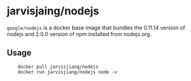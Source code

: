 # jarvisjaing/nodejs
`google/nodejs` is a docker base image that bundles the 0.11.14 version of nodejs and 2.0.0 version of npm installed from nodejs.org.

## Usage
        docker pull jarvisjiang/nodejs
        docker run jarvisjiang/nodejs node -v